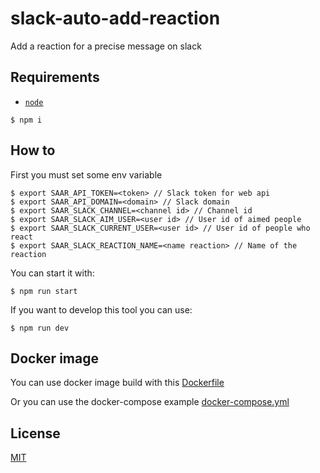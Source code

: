 # slack-auto-add-reaction

Add a reaction for a precise message on slack

## Requirements

* [`node`](https://nodejs.org/en/)

```
$ npm i
```

## How to

First you must set some env variable

```json5
$ export SAAR_API_TOKEN=<token> // Slack token for web api
$ export SAAR_API_DOMAIN=<domain> // Slack domain
$ export SAAR_SLACK_CHANNEL=<channel id> // Channel id
$ export SAAR_SLACK_AIM_USER=<user id> // User id of aimed people
$ export SAAR_SLACK_CURRENT_USER=<user id> // User id of people who react
$ export SAAR_SLACK_REACTION_NAME=<name reaction> // Name of the reaction
```

You can start it with:

```
$ npm run start
```

If you want to develop this tool you can use:

```
$ npm run dev
```

## Docker image

You can use docker image build with this [Dockerfile](/Dockerfile)

Or you can use the docker-compose example [docker-compose.yml](docker-compose.yaml)

## License

[MIT](https://fr.wikipedia.org/wiki/Licence_MIT)
